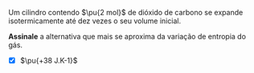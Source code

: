 Um cilindro contendo $\pu{2 mol}$ de dióxido de carbono se expande isotermicamente até dez vezes o seu volume inicial.

**Assinale** a alternativa que mais se aproxima da variação de entropia do gás.

- [x] $\pu{+38 J.K-1}$
